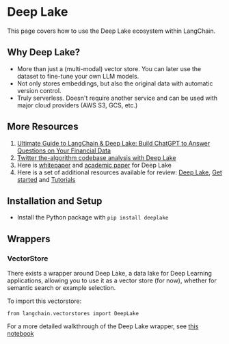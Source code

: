 Deep Lake
=========

This page covers how to use the Deep Lake ecosystem within LangChain.

Why Deep Lake?[](#why-deep-lake "Direct link to Why Deep Lake?")
-----------------------------------------------------------------

*   More than just a (multi-modal) vector store. You can later use the dataset to fine-tune your own LLM models.
*   Not only stores embeddings, but also the original data with automatic version control.
*   Truly serverless. Doesn't require another service and can be used with major cloud providers (AWS S3, GCS, etc.)

More Resources[](#more-resources "Direct link to More Resources")
------------------------------------------------------------------

1.  [Ultimate Guide to LangChain & Deep Lake: Build ChatGPT to Answer Questions on Your Financial Data](https://www.activeloop.ai/resources/ultimate-guide-to-lang-chain-deep-lake-build-chat-gpt-to-answer-questions-on-your-financial-data/)
2.  [Twitter the-algorithm codebase analysis with Deep Lake](/docs/integrations/use_cases/code/twitter-the-algorithm-analysis-deeplake.html)
3.  Here is [whitepaper](https://www.deeplake.ai/whitepaper) and [academic paper](https://arxiv.org/pdf/2209.10785.pdf) for Deep Lake
4.  Here is a set of additional resources available for review: [Deep Lake](https://github.com/activeloopai/deeplake), [Get started](https://docs.activeloop.ai/getting-started) and [Tutorials](https://docs.activeloop.ai/hub-tutorials)

Installation and Setup[](#installation-and-setup "Direct link to Installation and Setup")
------------------------------------------------------------------------------------------

*   Install the Python package with `pip install deeplake`

Wrappers[](#wrappers "Direct link to Wrappers")
------------------------------------------------

### VectorStore[](#vectorstore "Direct link to VectorStore")

There exists a wrapper around Deep Lake, a data lake for Deep Learning applications, allowing you to use it as a vector store (for now), whether for semantic search or example selection.

To import this vectorstore:

    from langchain.vectorstores import DeepLake

For a more detailed walkthrough of the Deep Lake wrapper, see [this notebook](/docs/integrations/vectorstores/deeplake.html)